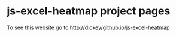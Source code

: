 # js-excel-heatmap project pages

To see this website go to [http://diokey/github.io/js-excel-heatmap](http://diokey/github.io/js-excel-heatmap)
